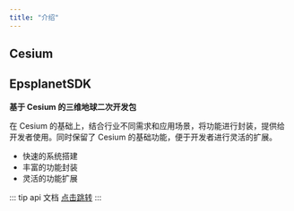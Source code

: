 ```yaml
---
title: "介绍"
---
```


## Cesium

## EpsplanetSDK

**基于 Cesium 的三维地球二次开发包**

在 Cesium 的基础上，结合行业不同需求和应用场景，将功能进行封装，提供给开发者使用。同时保留了 Cesium 的基础功能，便于开发者进行灵活的扩展。

- 快速的系统搭建
- 丰富的功能封装
- 灵活的功能扩展

::: tip api 文档
[点击跳转](/api/EPSPlanetSDK.html)
:::
